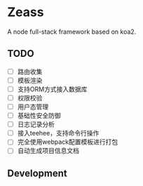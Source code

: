 # Zeass
A node full-stack framework based on koa2.

## TODO

* [ ] 路由收集
* [ ] 模板渲染
* [ ] 支持ORM方式接入数据库
* [ ] 权限校验
* [ ] 用户态管理
* [ ] 基础性安全防御
* [ ] 日志记录分析
* [ ] 接入teehee，支持命令行操作
* [ ] 完全使用webpack配置模板进行打包
* [ ] 自动生成项目信息文档

## Development
